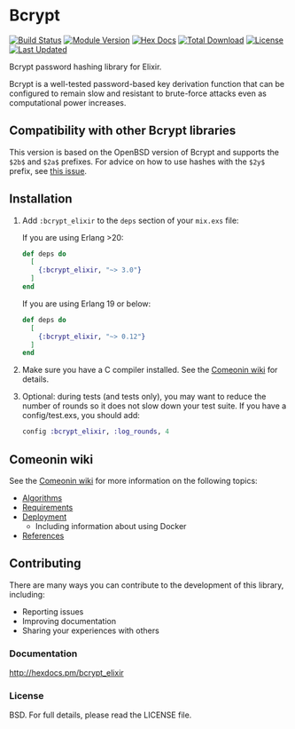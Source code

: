 # Bcrypt

[![Build Status](https://travis-ci.com/riverrun/bcrypt_elixir.svg?branch=master)](https://travis-ci.com/riverrun/bcrypt_elixir)
[![Module Version](http://img.shields.io/hexpm/v/bcrypt_elixir.svg)](https://hex.pm/packages/bcrypt_elixir)
[![Hex Docs](https://img.shields.io/badge/hex-docs-lightgreen.svg)](https://hexdocs.pm/bcrypt_elixir/)
[![Total Download](https://img.shields.io/hexpm/dt/bcrypt_elixir.svg)](https://hex.pm/packages/bcrypt_elixir)
[![License](https://img.shields.io/hexpm/l/bcrypt_elixir.svg)](https://github.com/riverrun/bcrypt_elixir/blob/master/LICENSE)
[![Last Updated](https://img.shields.io/github/last-commit/riverrun/bcrypt_elixir.svg)](https://github.com/riverrun/bcrypt_elixir/commits/master)

Bcrypt password hashing library for Elixir.

Bcrypt is a well-tested password-based key derivation function that
can be configured to remain slow and resistant to brute-force attacks
even as computational power increases.

## Compatibility with other Bcrypt libraries

This version is based on the OpenBSD version of Bcrypt and supports
the `$2b$` and `$2a$` prefixes. For advice on how to use hashes with
the `$2y$` prefix, see [this issue](https://github.com/riverrun/comeonin/issues/103).

## Installation

1.  Add `:bcrypt_elixir` to the `deps` section of your `mix.exs` file:

    If you are using Erlang >20:

    ```elixir
    def deps do
      [
        {:bcrypt_elixir, "~> 3.0"}
      ]
    end
    ```

    If you are using Erlang 19 or below:

    ```elixir
    def deps do
      [
        {:bcrypt_elixir, "~> 0.12"}
      ]
    end
    ```

2.  Make sure you have a C compiler installed.
See the [Comeonin wiki](https://github.com/riverrun/comeonin/wiki/Requirements) for details.

3.  Optional: during tests (and tests only), you may want to reduce the number of rounds
so it does not slow down your test suite. If you have a config/test.exs, you should
add:

    ```elixir
    config :bcrypt_elixir, :log_rounds, 4
    ```

## Comeonin wiki

See the [Comeonin wiki](https://github.com/riverrun/comeonin/wiki) for more
information on the following topics:

* [Algorithms](https://github.com/riverrun/comeonin/wiki/Choosing-the-password-hashing-algorithm)
* [Requirements](https://github.com/riverrun/comeonin/wiki/Requirements)
* [Deployment](https://github.com/riverrun/comeonin/wiki/Deployment)
  * Including information about using Docker
* [References](https://github.com/riverrun/comeonin/wiki/References)

## Contributing

There are many ways you can contribute to the development of this library, including:

* Reporting issues
* Improving documentation
* Sharing your experiences with others

### Documentation

http://hexdocs.pm/bcrypt_elixir

### License

BSD. For full details, please read the LICENSE file.
